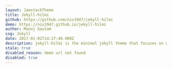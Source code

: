 ```yaml
---
layout: JamstackTheme
title: Jekyll-hilmi
github: https://github.com/nix1947/jekyll-hilmi
demo: https://nix1947.github.io/jekyll-hilmi
author: Manoj Gautam
ssg: Jekyll
date: 2017-01-01T14:27:40.000Z
description: jekyll-hilmi is the minimal jekyll theme that focuses on writing matters.
stale: true
disabled_reason: demo url not found
disabled: true
---
```

